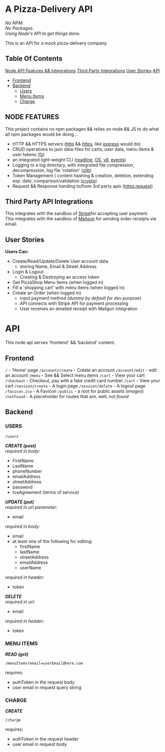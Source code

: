 # A Pizza-Delivery API

*No NPM.*  
*No Packages.*  
*Using Node's API to get things done.*  

This is an API for a mock pizza-delivery company. 

## Table Of Contents
[Node API Features && Integrations](#node-features) 
[Third Party Integrations](#third-party-api-integrations) 
[User Stories](#user-stories)
[API](#api) 
- [Frontend](#frontend)
- [Backend](#backend)
	- [Users](#users)
	- [Menu Items](#menu-items)
	- [Charge](#charge)

## NODE FEATURES
This project contains no npm packages && relies on node && JS to do what all npm packages would be doing...
- HTTP && HTTPS servers ([http](https://nodejs.org/api/http.html) && [https](https://nodejs.org/api/https.html), like [express](https://expressjs.com/) would do)
- CRUD operations to json data-files for carts, user data, menu items & user tokens ([fs](https://nodejs.org/api/fs.html))
- an integrated light-weight CLI ([readline](https://nodejs.org/api/readline.html), [OS](https://nodejs.org/api/os.html), [v8](https://nodejs.org/api/v8.html), [events](https://nodejs.org/api/events.html))
- Logging to a log directory, with integrated file compression, decompression, log file '_rotation_' ([zlib](https://nodejs.org/api/zlib.html))
- Token Management ( content hashing & creation, deletion, extending exp. date, comparison/validation ([crypto](https://nodejs.org/api/crypto.html))
- Request && Response handing to/from 3rd party apis ([https.request](https://nodejs.org/api/https.html#https_https_request_options_callback))

## Third Party API Integrations
This integrates with the sandbox of [Stripe](https://stripe.com/)for accepting user payment.  
This integrates with the sandbox of [Mailgun](https://www.mailgun.com) for sending order receipts via email.  
  
  
## User Stories  
**Users Can:**  
- Create/Read/Update/Delete User account data
	- storing Name, Email & Street Address  
- Login & Logout  
	- Creating & Destroying an access token  
- Get PizzaShop Menu items (when logged in)  
- Fill a 'shopping cart' with menu items (when logged in)  
- Create an Order (when logged in)  
	- input payment method  (_dummy by default for dev purpose_)
	- API connects with Stripe API for payment processing  
	- User receives an emailed receipt with Mailgun integration  
  
  
# API
This node api serves 'frontend' && 'backend' content.

## Frontend
```/``` - 'Home' page
```/account/create``` - Create an account
```/account/edit``` - edit an account
```/menu``` - See && Select menu items
```/cart``` - View your cart
```/checkout``` - Checkout, pay with a fake credit card number
```/cart``` - View your cart
```/session/create``` - A login page
```/session/delete``` - A logout page
```/favicon.ico``` - A Favicon
```/public``` - a root for public assets (_images_)
```/notFound``` - A placeholder for routes that are, well, _not found_

## Backend
### USERS  

	/users  

***CREATE (post)***   
*required in body:*  
- FirstName  
- LastName  
- phoneNumber  
- emailAddress  
- streetAddress  
- password
- tosAgreement (terms of service)

***UPDATE (put)***  
*required in url parameter:*  
- email  
  
*required in body:*  
- email
- at least one of the following for editing:  
	- firstName  
	- lastName  
	- streetAddress  
	- emailAddress  
	- userName  


*required in header:* 
- token  

 ***DELETE***   
*required in url:*  
   - email  

*required in header:*  
   - token  

### MENU ITEMS  
***READ (get)***  

	/menuItems?email=userEmail@here.com  

requires:  
- authToken in the request body  
- user email in request query string  

### CHARGE  
***CREATE***  

	/charge  

requires:  
- authToken in the request header  
- user email in request body  